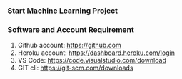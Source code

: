 ### Start Machine Learning Project

### Software and Account Requirement

1. Github account: https://github.com
2. Heroku account: https://dashboard.heroku.com/login
3. VS Code: https://code.visualstudio.com/download
4. GIT cli: https://git-scm.com/downloads
